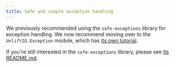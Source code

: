 ```yaml
---
title: Safe and simple exception handling
---
```


We previously recommended using the `safe-exceptions` library for exception
handling. We now recommend moving over to the `UnliftIO.Exception` module,
which has [its own tutorial](/tutorial/exceptions).

If you're still interested in the `safe-exceptions` library, please see [its
README.md](https://github.com/fpco/safe-exceptions/#readme).
